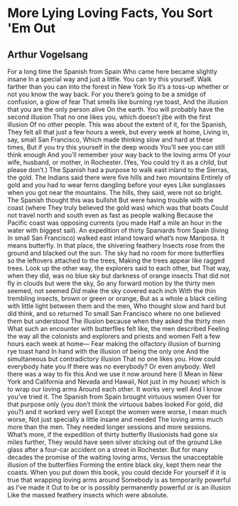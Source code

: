 # More Lying Loving Facts, You Sort 'Em Out
## Arthur Vogelsang
For a long time the Spanish from Spain
Who came here became slightly insane
In a special way and just a little.
You can try this yourself.
Walk farther than you can into the forest in New York
So it’s a toss-up whether or not you know the way back.
For you there’s going to be a smidge of confusion, a glow of fear
That smells like burning rye toast,
And the illusion that you are the only person alive
On the earth. You will probably have the second illusion
That no one likes you, which doesn’t jibe with the first illusion
Of no other people. This was about the extent of it, for the Spanish,
They felt all that just a few hours a week, but every week at home,
Living in, say, small San Francisco,
Which made thinking slow and hard at these times,
But if you try this yourself in the deep woods
You’ll see you can still think enough
And you’ll remember your way back to the loving arms
Of your wife, husband, or mother, in Rochester. (Yes,
You could try it as a child, but please don’t.)
The Spanish had a purpose to walk east inland to the Sierras, the gold.
The Indians said there were five hills and two mountains
Entirely of gold and you had to wear ferns dangling before your eyes
Like sunglasses when you got near the mountains.
The hills, they said, were not so bright.
The Spanish thought this was bullshit
But were having trouble with the coast (where
They truly believed the gold was) which was that boats
Could not travel north and south even as fast as people walking
Because the Pacific coast was opposing currents (you made
Half a mile an hour in the water with biggest sail).
An expedition of thirty Spaniards from Spain (living
In small San Francisco) walked east inland toward what’s now Mariposa.
It means butterfly. In that place, the shivering feathery
Insects rose from the ground and blacked out the sun.
The sky had no room for more butterflies so the leftovers attached to the
trees,
Making the trees appear like ragged trees.
Look up the other way, the explorers said to each other, but
That way, when they did, was no blue sky but darkness of orange insects
That did not fly in clouds but were the sky,
So any forward motion by the thirty men seemed, not seemed
 _Did_ make the sky covered each inch
With the thin trembling insects, brown or green or orange,
But as a whole a black ceiling with little light between them and the men,
Who thought slow and hard but did think, and so returned
To small San Francisco where no one believed them but understood
The illusion because when they asked the thirty men
What such an encounter with butterflies felt like, the men described
Feeling the way all the colonists and explorers and priests and women
Felt a few hours each week at home—
Fear making the olfactory illusion of burning rye toast hand
In hand with the illusion of being the only one
And the simultaneous but contradictory illusion
That no one likes you. How could everybody hate you
If there was no everybody? Or even anybody.
Well there was a way to fix this
And we use it now around here (I
Mean in New York and California and Nevada and Hawaii,
Not just in my house) which is to wrap our loving arms
Around each other. It works very well
And I know you’ve tried it.
The Spanish from Spain brought virtuous women
Over for that purpose only (you don’t think the virtuous babes looked
For gold, did you?) and it worked very well
Except the women were worse, I mean much worse,
Not just specially a little insane and needed
The loving arms much more than the men.
They needed longer sessions and more sessions.
What’s more, if the expedition of thirty butterfly
Illusionists had gone six miles further,
They would have seen silver sticking out of the ground
Like glass after a four-car accident on a street in Rochester.
But for many decades the promise of the waiting loving arms,
Versus the unacceptable illusion of the butterflies
Forming the entire black sky, kept them near the coasts.
When you put down this book, you could decide
For yourself if it is true that wrapping loving arms around
Somebody is as temporarily powerful as I’ve made it
Out to be or is possibly permanently powerful or is an illusion
Like the massed feathery insects which were absolute.
